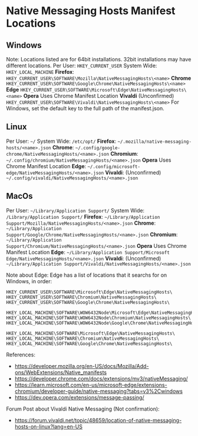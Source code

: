 # Native Messaging Hosts Manifest Locations
## Windows
Note: Locations listed are for 64bit installations. 32bit installations may have different locations.
Per User: `HKEY_CURRENT_USER`
System Wide: `HKEY_LOCAL_MACHINE`
**Firefox**: `HKEY_CURRENT_USER\SOFTWARE\Mozilla\NativeMessagingHosts\<name>`
**Chrome** `HKEY_CURRENT_USER\SOFTWARE\Google\Chrome\NativeMessagingHosts\<name>`
**Edge** `HKEY_CURRENT_USER\SOFTWARE\Microsoft\Edge\NativeMessagingHosts\<name>`
**Opera** Uses Chrome Manifest Location
**Vivaldi** (Unconfirmed) `HKEY_CURRENT_USER\SOFTWARE\Vivaldi\NativeMessagingHosts\<name>`
For Windows, set the default key to the full path of the manifest.json.

## Linux
Per User: `~/`
System Wide: `/etc/opt/`
**Firefox**: `~/.mozilla/native-messaging-hosts/<name>.json`
**Chrome**: `~/.config/google-chrome/NativeMessagingHosts/<name>.json`
**Chromium**: `~/.config/chromium/NativeMessagingHosts/<name>.json`
**Opera** Uses Chrome Manifest Location
**Edge**: `~/.config/microsoft-edge/NativeMessagingHosts/<name>.json`
**Vivaldi**: (Unconfirmed) `~/.config/vivaldi/NativeMessagingHosts/<name>.json`

## MacOs
Per User: `~/Library/Application Support/`
System Wide: `/Library/Application Support/`
**Firefox**: `~/Library/Application Support/Mozilla/NativeMessagingHosts/<name>.json`
**Chrome**: `~/Library/Application Support/Google/Chrome/NativeMessagingHosts/<name>.json`
**Chromium**: `~/Library/Application Support/Chromium/NativeMessagingHosts/<name>.json`
**Opera** Uses Chrome Manifest Location
**Edge**: `~/Library/Application Support/Microsoft Edge/NativeMessagingHosts/<name>.json`
**Vivaldi**: (Unconfirmed) `~/Library/Application Support/Vivaldi/NativeMessagingHosts/<name>.json`

Note about Edge:
Edge has a list of locations that it searchs for on Windows, in order:
```
HKEY_CURRENT_USER\SOFTWARE\Microsoft\Edge\NativeMessagingHosts\
HKEY_CURRENT_USER\SOFTWARE\Chromium\NativeMessagingHosts\
HKEY_CURRENT_USER\SOFTWARE\Google\Chrome\NativeMessagingHosts\

HKEY_LOCAL_MACHINE\SOFTWARE\WOW6432Node\Microsoft\Edge\NativeMessagingHosts\
HKEY_LOCAL_MACHINE\SOFTWARE\WOW6432Node\Chromium\NativeMessagingHosts\
HKEY_LOCAL_MACHINE\SOFTWARE\WOW6432Node\Google\Chrome\NativeMessagingHosts\

HKEY_LOCAL_MACHINE\SOFTWARE\Microsoft\Edge\NativeMessagingHosts\
HKEY_LOCAL_MACHINE\SOFTWARE\Chromium\NativeMessagingHosts\
HKEY_LOCAL_MACHINE\SOFTWARE\Google\Chrome\NativeMessagingHosts\
```

References:

- https://developer.mozilla.org/en-US/docs/Mozilla/Add-ons/WebExtensions/Native_manifests
- https://developer.chrome.com/docs/extensions/mv3/nativeMessaging/
- https://learn.microsoft.com/en-us/microsoft-edge/extensions-chromium/developer-guide/native-messaging?tabs=v3%2Cwindows
- https://dev.opera.com/extensions/message-passing/

Forum Post about Vivaldi Native Messaging (Not confirmation):
- https://forum.vivaldi.net/topic/48659/location-of-native-messaging-hosts-on-linux?lang=en-US